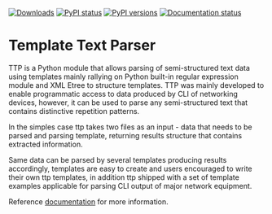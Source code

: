[![Downloads](https://pepy.tech/badge/ttp)](https://pepy.tech/project/ttp)
[![PyPI status](https://img.shields.io/pypi/status/ttp.svg)](https://pypi.python.org/pypi/ttp/)
[![PyPI versions](https://img.shields.io/pypi/pyversions/ttp.svg)](https://pypi.python.org/pypi/ttp/)
[![Documentation status](https://readthedocs.org/projects/ttp/badge/?version=latest)](http://ttp.readthedocs.io/?badge=latest)

# Template Text Parser

TTP is a Python module that allows parsing of semi-structured text data using templates mainly rallying on Python built-in regular expression module and XML Etree to structure templates. TTP was mainly developed to enable programmatic access to data produced by CLI of networking devices, however, it can be used to parse any semi-structured text that contains distinctive repetition patterns.

In the simples case ttp takes two files as an input - data that needs to be parsed and parsing template, returning results structure that contains extracted information.

Same data can be parsed by several templates producing results accordingly, templates are easy to create and users encouraged to write their own ttp templates, in addition ttp shipped with a set of template examples applicable for parsing CLI output of major network equipment.

Reference [documentation](https://ttp.readthedocs.io) for more information.